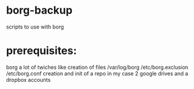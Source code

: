 # borg-backup
scripts to use with borg








# prerequisites:
borg
a lot of twiches like creation of files /var/log/borg /etc/borg.exclusion /etc/borg.conf
creation and init of a repo
in my case 2 google drives and a dropbox accounts

